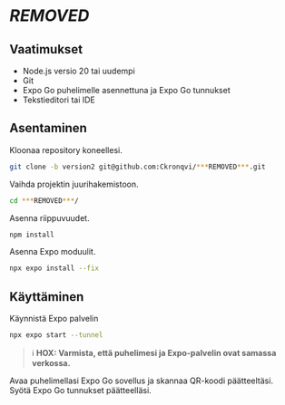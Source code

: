 # ***REMOVED***

## Vaatimukset
* Node.js versio 20 tai uudempi
* Git
* Expo Go puhelimelle asennettuna ja Expo Go tunnukset
* Tekstieditori tai IDE

## Asentaminen
Kloonaa repository koneellesi.
```bash
git clone -b version2 git@github.com:Ckronqvi/***REMOVED***.git
```
Vaihda projektin juurihakemistoon.
```bash
cd ***REMOVED***/
```
Asenna riippuvuudet.
```bash
npm install
```
Asenna Expo moduulit.
```bash
npx expo install --fix
```
## Käyttäminen
Käynnistä Expo palvelin
```bash
npx expo start --tunnel
```
> ℹ️ **HOX: Varmista, että puhelimesi ja Expo-palvelin ovat samassa verkossa.**

Avaa puhelimellasi Expo Go sovellus ja skannaa QR-koodi päätteeltäsi. Syötä Expo Go tunnukset päätteelläsi.
